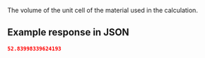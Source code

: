 The volume of the unit cell of the material used in the calculation.







































## Example response in JSON

```json
52.83998339624193
```

